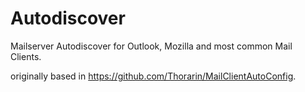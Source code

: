 # Autodiscover
Mailserver Autodiscover for Outlook, Mozilla and most common Mail Clients.


originally based in https://github.com/Thorarin/MailClientAutoConfig.
